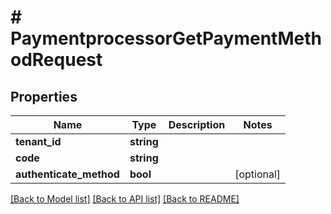 # # PaymentprocessorGetPaymentMethodRequest


## Properties


Name | Type | Description | Notes
------------ | ------------- | ------------- | -------------
**tenant_id**| **string** |   |
**code**| **string** |   |
**authenticate_method**| **bool** |   | [optional]


[[Back to Model list]](../../README.md#models) [[Back to API list]](../../README.md#endpoints) [[Back to README]](../../README.md)